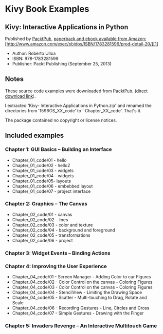 # Kivy Book Examples

## Kivy: Interactive Applications in Python

Published by [PacktPub][2], [paperback and ebook available from Amazon:][1]
[http://www.amazon.com/exec/obidos/ISBN/1783281596/prod-detail-20/][1]

* Author: Roberto Ulloa
* ISBN: 978-1783281596
* Publisher: Packt Publishing (September 25, 2013)

## Notes

These source code examples were downloaded from [PacktPub][3]. ([direct download link][4]).

I extracted 'Kivy- Interactive Applications in Python.zip' and renamed the directories from '1596OS_XX_code' to '
Chapter_XX_code'. That's it.

The package contained no copyright or license notices.

## Included examples

### Chapter 1: GUI Basics – Building an Interface

* Chapter_01_code/01 - hello
* Chapter_01_code/02 - hello2
* Chapter_01_code/03 - widgets
* Chapter_01_code/04 - widgets
* Chapter_01_code/05- layouts
* Chapter_01_code/06 - embebbed layout
* Chapter_01_code/07 - project interface

### Chapter 2: Graphics – The Canvas

* Chapter_02_code/01 - canvas
* Chapter_02_code/02 - lines
* Chapter_02_code/03 - color and texture
* Chapter_02_code/04 - background and foreground
* Chapter_02_code/05 - transformations
* Chapter_02_code/06 - project

### Chapter 3: Widget Events – Binding Actions

### Chapter 4: Improving the User Experience

* Chapter_04_code/01 - Screen Manager - Adding Color to our Figures
* Chapter_04_code/02 - Color Control on the canvas - Coloring Figures
* Chapter_04_code/03 - Color Control on the canvas - Coloring Figures
* Chapter_04_code/04 - StencilView - Limiting the Drawing Space
* Chapter_04_code/05 - Scatter - Multi-touching to Drag, Rotate and Scale
* Chapter_04_code/06 - Recording Gestures - Line, Circles and Cross
* Chapter_04_code/07 - Simple Gestures - Drawing with the Finger

### Chapter 5: Invaders Revenge – An Interactive Multitouch Game

[1]: http://www.amazon.com/exec/obidos/ISBN/1783281596/prod-detail-20/

[2]: http://www.packtpub.com/kivy-interactive-applications-in-python/book

[3]: http://www.packtpub.com/support/14365

[4]: http://www.packtpub.com/code_download/14365

